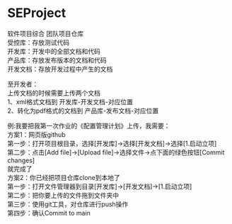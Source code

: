 # SEProject
软件项目综合 团队项目仓库  
受控库：存放测试代码  
开发库：开发中的全部文档和代码  
产品库：存放发布版本的文档和代码  
开发文档：存放开发过程中产生的文档  

至开发者：  
上传文档的时候需要上传两个文档  
1、xml格式文档到  开发库-开发文档-对应位置  
2、转化为pdf格式的文档到 产品库-发布文档-对应位置  
  
例:我要把我第一次作业的《配置管理计划》上传，我需要：  
方案1：网页版github  
  第一步：打开项目根目录，选择[开发库]->选择[开发文档]->选择[1.启动立项]  
  第二步：点击[Add file]->[Upload file]->选择文件->点下面的绿色按钮[Commit changes]  
  就完成了  
方案2：你已经把项目仓库clone到本地了  
  第一步：打开文件管理器到目录[开发库]->[开发文档]->[1.启动立项]  
  第二步：把你要上传的文件拖到文件夹中  
  第三步：使用git工具，对仓库进行push操作  
  第四步：确认Commit to main  
